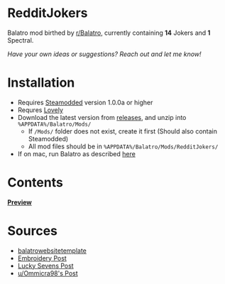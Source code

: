 # RedditJokers
Balatro mod birthed by [r/Balatro](https://www.reddit.com/r/balatro/), currently containing **14** Jokers and **1** Spectral.

*Have your own ideas or suggestions? Reach out and let me know!*

# Installation
- Requires [Steamodded](https://github.com/Steamopollys/Steamodded/wiki) version 1.0.0a or higher
- Requres [Lovely](https://github.com/ethangreen-dev/lovely-injector)
- Download the latest version from [releases](https://github.com/Dan1elTheMan1el/RedditJokers/releases/), and unzip into `%APPDATA%/Balatro/Mods/`
  - If `/Mods/` folder does not exist, create it first (Should also contain Steamodded)
  - All mod files should be in `%APPDATA%/Balatro/Mods/RedditJokers/`
- If on mac, run Balatro as described [here](https://github.com/ethangreen-dev/lovely-injector?tab=readme-ov-file#mac)

# Contents
[**Preview**](https://dan1eltheman1el.github.io/RedditJokers/)

# Sources
- [balatrowebsitetemplate](https://github.com/notmario/balatrowebsitetemplate)
- [Embroidery Post](https://www.reddit.com/r/balatro/comments/1hetxia/)
- [Lucky Sevens Post](https://www.reddit.com/r/balatro/comments/1en536r/)
- [u/Ommicra98's Post](https://www.reddit.com/r/balatro/comments/1hnbwvn/)